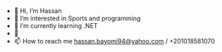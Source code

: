 - 👋 Hi, I’m Hassan
- 👀 I’m interested in Sports and programming
- 🌱 I’m currently learning .NET 
- 💞
- 📫 How to reach me hassan.bayomi94@yahoo.com / +201018581070

<!---
ZECO94/ZECO94 is a ✨ special ✨ repository because its `README.md` (this file) appears on your GitHub profile.
You can click the Preview link to take a look at your changes.
--->
